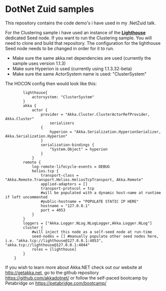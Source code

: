 # DotNet Zuid samples

This repository contains the code demo's i have used in my .NetZuid talk.

For the Clustering sample i have used an instance of the **[Lighthouse](https://github.com/petabridge/lighthouse)** dedicated Seed node. If you want to run the Clustering sample. You will need to clone and build that repository.
The configuration for the lighthouse Seed node needs to be changed in order for it to run.

- Make sure the same akka.net dependencies are used (currently the sample uses version 1.1.3)
- Make sure Hyperion is used (currently using 1.1.3.32-beta)
- Make sure the same ActorSystem name is used: "ClusterSystem"

The HOCON config then would look like this:

 			lighthouse{
				actorsystem: "ClusterSystem" 
			}
			akka {
				actor { 
					provider = "Akka.Cluster.ClusterActorRefProvider, Akka.Cluster"
						serializers 
					{
						hyperion = "Akka.Serialization.HyperionSerializer, Akka.Serialization.Hyperion"
					}
					serialization-bindings {
						"System.Object" = hyperion
					}
				}
			remote {
				log-remote-lifecycle-events = DEBUG
				helios.tcp {
					transport-class = "Akka.Remote.Transport.Helios.HeliosTcpTransport, Akka.Remote"
					applied-adapters = []
					transport-protocol = tcp
					#will be populated with a dynamic host-name at runtime if left uncommented
					#public-hostname = "POPULATE STATIC IP HERE"
					hostname = "127.0.0.1"
					port = 4053
				}
			}            
			loggers = ["Akka.Logger.NLog.NLogLogger,Akka.Logger.NLog"]
			cluster {
				#will inject this node as a self-seed node at run-time
				seed-nodes = [] #manually populate other seed nodes here, i.e. "akka.tcp://lighthouse@127.0.0.1:4053", "akka.tcp://lighthouse@127.0.0.1:4044"
				roles = [lighthouse]
			}
		}



If you wish to learn more about Akka.NET check out our website at http://getakka.net, go to the github repository https://github.com/akkadotnet/ or follow the self-paced bootcamp by Petabridge on https://petabridge.com/bootcamp/